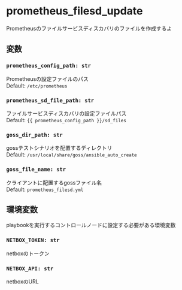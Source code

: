 # prometheus_filesd_update

Prometheusのファイルサービスディスカバリのファイルを作成するよ

## 変数

### `prometheus_config_path: str`  

Prometheusの設定ファイルのパス  
Default: `/etc/prometheus`  

### `prometheus_sd_file_path: str`

ファイルサービスディスカバリの設定ファイルパス  
Default: `{{ prometheus_config_path }}/sd_files`  

### `goss_dir_path: str`

gossテストシナリオを配置するディレクトリ  
Default: `/usr/local/share/goss/ansible_auto_create`  

### `goss_file_name: str`

クライアントに配置するgossファイル名  
Default: `prometheus_filesd.yml`  

## 環境変数

playbookを実行するコントロールノードに設定する必要がある環境変数  
### `NETBOX_TOKEN: str`

netboxのトークン  

### `NETBOX_API: str`

netboxのURL  

